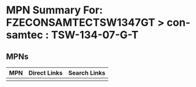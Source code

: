 



# MPN Summary For: FZECONSAMTECTSW1347GT > con-samtec : TSW-134-07-G-T

## MPNs
  

|MPN|Direct Links|Search Links|
| :--- | :--- | :--- |
||||
